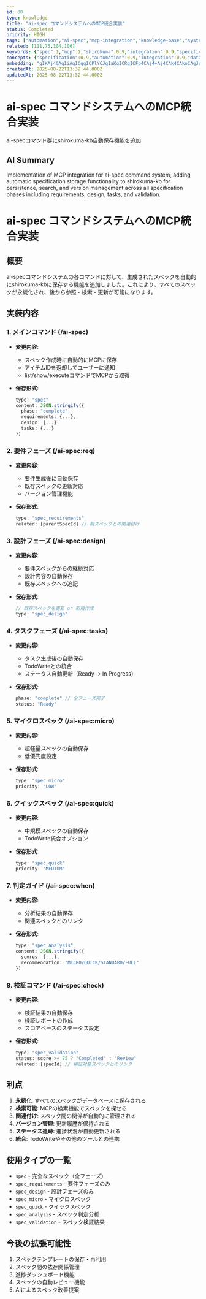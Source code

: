 ```yaml
---
id: 80
type: knowledge
title: "ai-spec コマンドシステムへのMCP統合実装"
status: Completed
priority: HIGH
tags: ["automation","ai-spec","mcp-integration","knowledge-base","system-update"]
related: [111,75,104,106]
keywords: {"spec":1,"mcp":1,"shirokuma":0.9,"integration":0.9,"specification":0.8}
concepts: {"specification":0.9,"automation":0.9,"integration":0.9,"data_management":0.8,"software_development":0.8}
embedding: "gIKAj4GAgIiAgICqgICPlYCJgIaKgICRgICFp4CAj4+Aj4CAk4CAkoCAgJuAgImEgI+AgpSAgIuAgIWdgICBgICHgIuLgICCgICQl4CAgISAjYCSkoCAiICAl5qAgIaPgIWAkYiAgIGAgJOggICNh4CAgIiAgICBgICIoYCAiJE="
createdAt: 2025-08-22T13:32:44.000Z
updatedAt: 2025-08-22T13:32:44.000Z
---
```


# ai-spec コマンドシステムへのMCP統合実装

ai-specコマンド群にshirokuma-kb自動保存機能を追加

## AI Summary

Implementation of MCP integration for ai-spec command system, adding automatic specification storage functionality to shirokuma-kb for persistence, search, and version management across all specification phases including requirements, design, tasks, and validation.

# ai-spec コマンドシステムへのMCP統合実装

## 概要
ai-specコマンドシステムの各コマンドに対して、生成されたスペックを自動的にshirokuma-kbに保存する機能を追加しました。これにより、すべてのスペックが永続化され、後から参照・検索・更新が可能になります。

## 実装内容

### 1. メインコマンド (/ai-spec)
- **変更内容**: 
  - スペック作成時に自動的にMCPに保存
  - アイテムIDを返却してユーザーに通知
  - list/show/executeコマンドでMCPから取得
  
- **保存形式**:
  ```typescript
  type: "spec"
  content: JSON.stringify({
    phase: "complete",
    requirements: {...},
    design: {...},
    tasks: {...}
  })
  ```

### 2. 要件フェーズ (/ai-spec:req)
- **変更内容**:
  - 要件生成後に自動保存
  - 既存スペックの更新対応
  - バージョン管理機能
  
- **保存形式**:
  ```typescript
  type: "spec_requirements"
  related: [parentSpecId] // 親スペックとの関連付け
  ```

### 3. 設計フェーズ (/ai-spec:design)
- **変更内容**:
  - 要件スペックからの継続対応
  - 設計内容の自動保存
  - 既存スペックへの追記
  
- **保存形式**:
  ```typescript
  // 既存スペックを更新 or 新規作成
  type: "spec_design"
  ```

### 4. タスクフェーズ (/ai-spec:tasks)
- **変更内容**:
  - タスク生成後の自動保存
  - TodoWriteとの統合
  - ステータス自動更新（Ready → In Progress）
  
- **保存形式**:
  ```typescript
  phase: "complete" // 全フェーズ完了
  status: "Ready"
  ```

### 5. マイクロスペック (/ai-spec:micro)
- **変更内容**:
  - 超軽量スペックの自動保存
  - 低優先度設定
  
- **保存形式**:
  ```typescript
  type: "spec_micro"
  priority: "LOW"
  ```

### 6. クイックスペック (/ai-spec:quick)
- **変更内容**:
  - 中規模スペックの自動保存
  - TodoWrite統合オプション
  
- **保存形式**:
  ```typescript
  type: "spec_quick"
  priority: "MEDIUM"
  ```

### 7. 判定ガイド (/ai-spec:when)
- **変更内容**:
  - 分析結果の自動保存
  - 関連スペックとのリンク
  
- **保存形式**:
  ```typescript
  type: "spec_analysis"
  content: JSON.stringify({
    scores: {...},
    recommendation: "MICRO/QUICK/STANDARD/FULL"
  })
  ```

### 8. 検証コマンド (/ai-spec:check)
- **変更内容**:
  - 検証結果の自動保存
  - 検証レポートの作成
  - スコアベースのステータス設定
  
- **保存形式**:
  ```typescript
  type: "spec_validation"
  status: score >= 75 ? "Completed" : "Review"
  related: [specId] // 検証対象スペックとのリンク
  ```

## 利点

1. **永続化**: すべてのスペックがデータベースに保存される
2. **検索可能**: MCPの検索機能でスペックを探せる
3. **関連付け**: スペック間の関係が自動的に管理される
4. **バージョン管理**: 更新履歴が保持される
5. **ステータス追跡**: 進捗状況が自動更新される
6. **統合**: TodoWriteやその他のツールとの連携

## 使用タイプの一覧

- `spec` - 完全なスペック（全フェーズ）
- `spec_requirements` - 要件フェーズのみ
- `spec_design` - 設計フェーズのみ
- `spec_micro` - マイクロスペック
- `spec_quick` - クイックスペック
- `spec_analysis` - スペック判定分析
- `spec_validation` - スペック検証結果

## 今後の拡張可能性

1. スペックテンプレートの保存・再利用
2. スペック間の依存関係管理
3. 進捗ダッシュボード機能
4. スペックの自動レビュー機能
5. AIによるスペック改善提案
